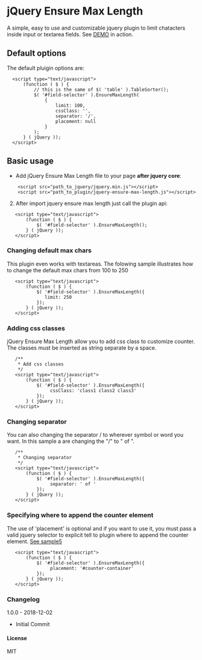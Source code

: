 # jQuery Ensure Max Length
A simple, easy to use and customizable jquery plugin to limit chatacters inside input or textarea fields.
See [DEMO](http://vsilva472.github.io/jquery-ensure-max-length) in action.


 ## Default options
 The default pluigin options are:
  ```
    <script type="text/javascript">
        (function ( $ ) {
            // this is the same of $( 'table' ).TableSorter();
            $( '#field-selector' ).EnsureMaxLength(
                { 
                    limit: 100,
                    cssClass: '',
                    separator: '/',
                    placement: null
                }
            );
        } ( jQuery ));
    </script>
 ```

## Basic usage
* Add jQuery Ensure Max Length file to your page **after jquery core**:
```
    <script src="path_to_jquery/jquery.min.js"></script>
    <script src="path_to_plugin/jquery-ensure-max-length.js"></script>
 ```
2. After import jquery ensure max length just call the plugin api:
 ```
    <script type="text/javascript">
        (function ( $ ) {
            $( '#field-selector' ).EnsureMaxLength();
        } ( jQuery ));
    </script>
 ```
 
### Changing default max chars
This plugin even works with textareas. The folowing sample illustrates how to change the default max chars from 100 to 250
 ```
    <script type="text/javascript">
        (function ( $ ) {
            $( '#field-selector' ).EnsureMaxLength({
		       limit: 250
            });
        } ( jQuery ));
    </script>
 ```
 ### Adding css classes
jQuery Ensure Max Length allow you to add css class to customize counter. The classes must be inserted as string separate by a space.
 ```
    /**
     * Add css classes
     */
    <script type="text/javascript">
        (function ( $ ) {
            $( '#field-selector' ).EnsureMaxLength({
                 cssClass: 'class1 class2 class3'
            });
        } ( jQuery ));
    </script>
 ```
 ### Changing separator
You can also changing the separator / to wherever symbol or word you want. In this sample a are changing the "/" to " of ".
 ```
    /**
     * Changing separator
     */
    <script type="text/javascript">
        (function ( $ ) {
            $( '#field-selector' ).EnsureMaxLength({
                 separator: ' of '
            });
        } ( jQuery ));
    </script>
 ```
 
 ### Specifying where to append the counter element
 The use of 'placement' is optional and if you want to use it, you must pass a valid jquery selector to explicit tell to plugin where to append the counter element. [See sample5](https://vsilva472.github.io/jquery-ensure-max-length#placement/)
 
 ```
    <script type="text/javascript">
        (function ( $ ) {
            $( '#field-selector' ).EnsureMaxLength({
                 placement: '#counter-container'
            });
        } ( jQuery ));
    </script>
 ```
 
 ### Changelog

1.0.0 - 2018-12-02
* Initial Commit
 
 #### License
 MIT
